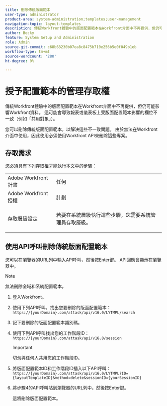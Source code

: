 ```yaml
---
title: 刪除傳統版面範本
user-type: administrator
product-area: system-administration;templates;user-management
navigation-topic: layout-templates
description: 傳統Workfront體驗中的版面配置範本在Workfront介面中不再提供，但仍可能影響Workfront資料。 這可能會導致報表或儀表板上受版面配置範本影響的欄位不一致（例如「共用對象」）。
author: Becky
feature: System Setup and Administration
role: Admin
source-git-commit: c68b63230b07ea8c8475b710e256b5e0f049b1eb
workflow-type: tm+mt
source-wordcount: '280'
ht-degree: 0%

---
```


# 授予配置範本的管理存取權

傳統Workfront體驗中的版面配置範本在Workfront介面中不再提供，但仍可能影響Workfront資料。 這可能會導致報表或儀表板上受版面配置範本影響的欄位不一致（例如「共用對象」）。

您可以刪除傳統版面配置範本，以解決這些不一致問題。 由於無法在Workfront介面中使用，因此使用必須使用Workfront API來刪除這些專案。

## 存取需求

您必須具有下列存取權才能執行本文中的步驟：

<table style="table-layout:auto"> 
 <col> 
 <col> 
 <tbody> 
  <tr> 
   <td role="rowheader">Adobe Workfront計畫</td> 
   <td>任何</td> 
  </tr> 
  <tr> 
   <td role="rowheader">Adobe Workfront授權</td> 
   <td>計劃</td> 
  </tr> 
  <tr> 
   <td role="rowheader">存取層級設定</td> 
   <td> <p>若要在系統層級執行這些步驟，您需要系統管理員存取層級。</p> </td> 
  </tr> 
 </tbody> 
</table>

## 使用API呼叫刪除傳統版面配置範本

您可以在瀏覽器的URL列中輸入API呼叫，然後按Enter鍵。 API回應會顯示在瀏覽器中。

>[!NOTE]
>
>無法刪除全域和系統配置範本。

1. 登入Workfront。
1. 使用下列API呼叫，找出您要刪除的版面配置範本：
   `https://{yourDomain}.com/attask/api/v16.0/LYTMPL/search`
1. 記下要刪除的版面配置範本識別碼。
1. 使用下列API呼叫找出您的工作階段ID：
   `https://{yourDomain}.com/attask/api/v16.0/session`

   >[!IMPORTANT]
   >
   >切勿與任何人共用您的工作階段ID。

1. 將版面配置範本ID和工作階段ID插入以下API呼叫：
   `https://{yourDomain}.com/attask/api/v16.0/LYTMPL?ID={layoutTemplateID}&method=delete&sessionID={yourSessionID}`
1. 將步驟4的API呼叫貼到瀏覽器的URL列中，然後按Enter鍵。

   這將刪除版面配置範本。



